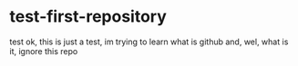 # test-first-repository
test
ok, this is just a test, im trying to learn what is github and, wel, what is it, ignore this repo
